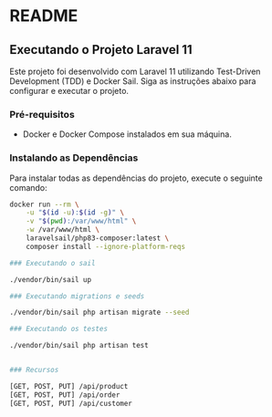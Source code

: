 # README

## Executando o Projeto Laravel 11

Este projeto foi desenvolvido com Laravel 11 utilizando Test-Driven Development (TDD) e Docker Sail. Siga as instruções abaixo para configurar e executar o projeto.

### Pré-requisitos

- Docker e Docker Compose instalados em sua máquina.

### Instalando as Dependências

Para instalar todas as dependências do projeto, execute o seguinte comando:

```bash
docker run --rm \
    -u "$(id -u):$(id -g)" \
    -v "$(pwd):/var/www/html" \
    -w /var/www/html \
    laravelsail/php83-composer:latest \
    composer install --ignore-platform-reqs

### Executando o sail

./vendor/bin/sail up

### Executando migrations e seeds

./vendor/bin/sail php artisan migrate --seed

### Executando os testes

./vendor/bin/sail php artisan test


### Recursos

[GET, POST, PUT] /api/product
[GET, POST, PUT] /api/order
[GET, POST, PUT] /api/customer

```

